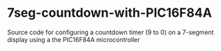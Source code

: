 # 7seg-countdown-with-PIC16F84A
Source code for configuring a countdown timer (9 to 0) on a 7-segment display using a the PIC16F84A microcontroller
